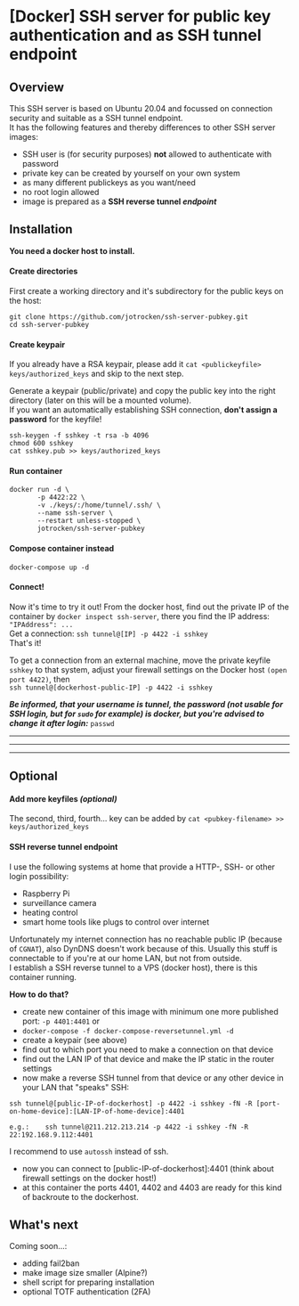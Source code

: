 # [Docker] SSH server for public key authentication and as SSH tunnel endpoint

## Overview

This SSH server is based on Ubuntu 20.04 and focussed on connection security and suitable as a SSH tunnel endpoint.\
It has the following features and thereby differences to other SSH server images:

- SSH user is (for security purposes) **not** allowed to authenticate with password
- private key can be created by yourself on your own system
- as many different publickeys as you want/need
- no root login allowed
- image is prepared as a **SSH reverse tunnel *endpoint***

## Installation

**You need a docker host to install.**

#### Create directories
First create a working directory and it's subdirectory for the public keys on the host:

```
git clone https://github.com/jotrocken/ssh-server-pubkey.git
cd ssh-server-pubkey
```

#### Create keypair

If you already have a RSA keypair, please add it `cat <publickeyfile> keys/authorized_keys` and skip to the next step.

Generate a keypair (public/private) and copy the public key into the right directory (later on this will be a mounted volume).\
If you want an automatically establishing SSH connection, **don't assign a password** for the keyfile!

```
ssh-keygen -f sshkey -t rsa -b 4096
chmod 600 sshkey
cat sshkey.pub >> keys/authorized_keys
```

#### Run container

```
docker run -d \
       -p 4422:22 \
       -v ./keys/:/home/tunnel/.ssh/ \
       --name ssh-server \
       --restart unless-stopped \
       jotrocken/ssh-server-pubkey
````

#### Compose container instead

`docker-compose up -d`

#### Connect!

Now it's time to try it out! From the docker host, find out the private IP of the container by `docker inspect ssh-server`, there you find the IP address: `"IPAddress": ...`\
Get a connection: `ssh tunnel@[IP] -p 4422 -i sshkey`\
That's it!

To get a connection from an external machine, move the private keyfile `sshkey` to that system, adjust your firewall settings on the Docker host `(open port 4422)`, then\
`ssh tunnel@[dockerhost-public-IP] -p 4422 -i sshkey`

__*Be informed, that your username is **tunnel**, the password (not usable for SSH login, but for `sudo` for example) is **docker**, but you're advised to change it after login:*__ `passwd`


---
---
---
## Optional
#### Add more keyfiles *(optional)*

The second, third, fourth... key can be added by `cat <pubkey-filename> >> keys/authorized_keys`

#### SSH reverse tunnel endpoint

I use the following systems at home that provide a HTTP-, SSH- or other login possibility:

- Raspberry Pi
- surveillance camera
- heating control
- smart home tools like plugs to control over internet

Unfortunately my internet connection has no reachable public IP (because of `CGNAT`), also DynDNS doesn't work because of this. Usually this stuff is connectable to if you're at our home LAN, but not from outside.\
I establish a SSH reverse tunnel to a VPS (docker host), there is this container running.

**How to do that?**

- create new container of this image with minimum one more published port: `-p 4401:4401` or 
- `docker-compose -f docker-compose-reversetunnel.yml -d`
- create a keypair (see above)
- find out to which port you need to make a connection on that device
- find out the LAN IP of that device and make the IP static in the router settings
- now make a reverse SSH tunnel from that device or any other device in your LAN that "speaks" SSH:

```
ssh tunnel@[public-IP-of-dockerhost] -p 4422 -i sshkey -fN -R [port-on-home-device]:[LAN-IP-of-home-device]:4401

e.g.:    ssh tunnel@211.212.213.214 -p 4422 -i sshkey -fN -R 22:192.168.9.112:4401
```
I recommend to use `autossh` instead of ssh.

- now you can connect to [public-IP-of-dockerhost]:4401 (think about firewall settings on the docker host!)
- at this container the ports 4401, 4402 and 4403 are ready for this kind of backroute to the dockerhost.

## What's next

Coming soon...:

- adding fail2ban
- make image size smaller (Alpine?)
- shell script for preparing installation
- optional TOTF authentication (2FA)
